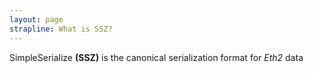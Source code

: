 ```yaml
---
layout: page
strapline: What is SSZ?
---
```


SimpleSerialize **(SSZ)** is the canonical serialization format for *Eth2* data